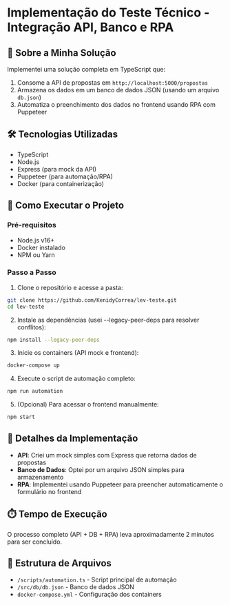 # Implementação do Teste Técnico - Integração API, Banco e RPA

## 📝 Sobre a Minha Solução

Implementei uma solução completa em TypeScript que:

1. Consome a API de propostas em `http://localhost:5000/propostas`
2. Armazena os dados em um banco de dados JSON (usando um arquivo `db.json`)
3. Automatiza o preenchimento dos dados no frontend usando RPA com Puppeteer

## 🛠️ Tecnologias Utilizadas

- TypeScript
- Node.js
- Express (para mock da API)
- Puppeteer (para automação/RPA)
- Docker (para containerização)

## 🔧 Como Executar o Projeto

### Pré-requisitos
- Node.js v16+
- Docker instalado
- NPM ou Yarn

### Passo a Passo

1. Clone o repositório e acesse a pasta:
```bash
git clone https://github.com/KenidyCorrea/lev-teste.git
cd lev-teste
```

2. Instale as dependências (usei --legacy-peer-deps para resolver conflitos):
```bash
npm install --legacy-peer-deps
```

3. Inicie os containers (API mock e frontend):
```bash
docker-compose up
```

4. Execute o script de automação completo:
```bash
npm run automation
```

5. (Opcional) Para acessar o frontend manualmente:
```bash
npm start
```

## 📌 Detalhes da Implementação

- **API**: Criei um mock simples com Express que retorna dados de propostas
- **Banco de Dados**: Optei por um arquivo JSON simples para armazenamento
- **RPA**: Implementei usando Puppeteer para preencher automaticamente o formulário no frontend

## ⏱️ Tempo de Execução
O processo completo (API + DB + RPA) leva aproximadamente 2 minutos para ser concluído.

## 📂 Estrutura de Arquivos
- `/scripts/automation.ts` - Script principal de automação
- `/src/db/db.json` - Banco de dados JSON
- `docker-compose.yml` - Configuração dos containers
